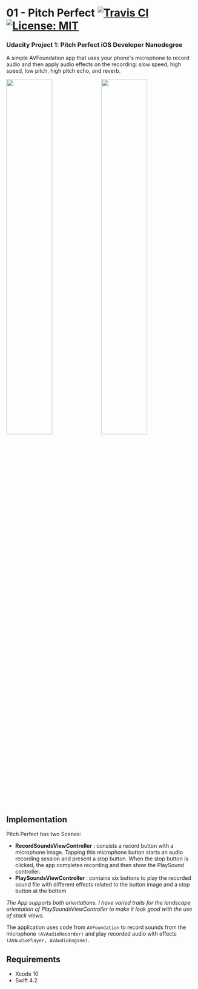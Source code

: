 # 01 - Pitch Perfect [![Travis CI](https://travis-ci.org/emreozdil/PitchPerfect.svg?branch=master)](https://travis-ci.org/emreozdil/PitchPerfect/builds) [![License: MIT](https://img.shields.io/badge/License-MIT-yellow.svg)](https://opensource.org/licenses/MIT)

### Udacity Project 1: Pitch Perfect iOS Developer Nanodegree

A simple AVFoundation app that uses your phone's microphone to record audio and then apply audio effects on the recording: slow speed, high speed, low pitch, high pitch echo, and reverb.

<img src="/ScreenShots/ScreenShot1.png" height="49%" width="49%"> <img src="/ScreenShots/ScreenShot2.png" height="49%" width="49%">

## Implementation

Pitch Perfect has two Scenes:

- **RecordSoundsViewController** : consists a record button with a microphone image. Tapping this microphone button starts an audio recording session and present a stop button. When the stop button is clicked, the app completes recording and then show the PlaySound controller.
- **PlaySoundsViewController** : contains six buttons to play the recorded sound file with different effects related to the button image and a stop button at the bottom

*The App supports both orientations. I have varied traits for the landscape orientation of PlaySoundsViewController to make it look good with the use of stack views.*

The application uses code from `AVFoundation` to record sounds from the microphone `(AVAudioRecorder)` and play recorded audio with effects `(AVAudioPlayer, AVAudioEngine)`.

## Requirements

- Xcode 10
- Swift 4.2
